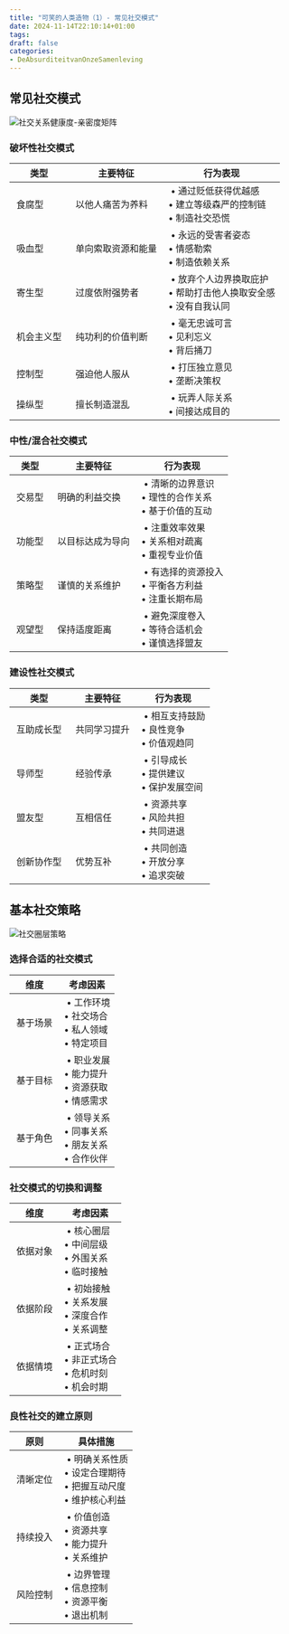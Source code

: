 ```yaml
---
title: "可笑的人类造物（1）- 常见社交模式"
date: 2024-11-14T22:10:14+01:00
tags: 
draft: false
categories:
- DeAbsurditeitvanOnzeSamenleving
---
```


## 常见社交模式
![社交关系健康度-亲密度矩阵](/post/generalsocialpattern/svgviewer-png-output.png)

### 破坏性社交模式
| 类型 | 主要特征 | 行为表现 |
|-----|---------|---------|
| 食腐型 | 以他人痛苦为养料 | • 通过贬低获得优越感<br>• 建立等级森严的控制链<br>• 制造社交恐慌 |
| 吸血型 | 单向索取资源和能量 | • 永远的受害者姿态<br>• 情感勒索<br>• 制造依赖关系 |
| 寄生型 | 过度依附强势者 | • 放弃个人边界换取庇护<br>• 帮助打击他人换取安全感<br>• 没有自我认同 |
| 机会主义型 | 纯功利的价值判断 | • 毫无忠诚可言<br>• 见利忘义<br>• 背后捅刀 |
| 控制型 | 强迫他人服从 | • 打压独立意见<br>• 垄断决策权 |
| 操纵型 | 擅长制造混乱 | • 玩弄人际关系<br>• 间接达成目的 |

### 中性/混合社交模式
|  类型   |  主要特征      | 行为表现                                  |
| ----- | ---------- | ------------------------------------- |
|  交易型  |  明确的利益交换   |  • 清晰的边界意识<br>• 理性的合作关系<br>• 基于价值的互动  |
|  功能型  |  以目标达成为导向  |  • 注重效率效果<br>• 关系相对疏离<br>• 重视专业价值     |
|  策略型  |  谨慎的关系维护   |  • 有选择的资源投入<br>• 平衡各方利益<br>• 注重长期布局   |
|  观望型  |  保持适度距离    |  • 避免深度卷入<br>• 等待合适机会<br>• 谨慎选择盟友     |

### 建设性社交模式
|  类型     |  主要特征    |  行为表现                           |
| ------- | -------- | ------------------------------- |
|  互助成长型  |  共同学习提升  |  • 相互支持鼓励<br>• 良性竞争<br>• 价值观趋同  |
|  导师型    |  经验传承    |  • 引导成长<br>• 提供建议<br>• 保护发展空间   |
|  盟友型    |  互相信任    |  • 资源共享<br>• 风险共担<br>• 共同进退     |
|  创新协作型  |  优势互补    |  • 共同创造<br>• 开放分享<br>• 追求突破     |

## 基本社交策略
![社交圈层策略](/post/generalsocialpattern/circle.png?width=50%)

### 选择合适的社交模式
|  维度    |  考虑因素                                  |
| ------ | -------------------------------------- |
|  基于场景  |  • 工作环境<br>• 社交场合<br>• 私人领域<br>• 特定项目  |
|  基于目标  |  • 职业发展<br>• 能力提升<br>• 资源获取<br>• 情感需求  |
|  基于角色  |  • 领导关系<br>• 同事关系<br>• 朋友关系<br>• 合作伙伴  |

### 社交模式的切换和调整
|  维度    |  考虑因素                                   |
| ------ | --------------------------------------- |
|  依据对象  |  • 核心圈层<br>• 中间层级<br>• 外围关系<br>• 临时接触   |
|  依据阶段  |  • 初始接触<br>• 关系发展<br>• 深度合作<br>• 关系调整   |
|  依据情境  |  • 正式场合<br>• 非正式场合<br>• 危机时刻<br>• 机会时期  |

### 良性社交的建立原则
|  原则    |  具体措施                                          |
| ------ | ---------------------------------------------- |
|  清晰定位  |  • 明确关系性质<br>• 设定合理期待<br>• 把握互动尺度<br>• 维护核心利益  |
|  持续投入  |  • 价值创造<br>• 资源共享<br>• 能力提升<br>• 关系维护          |
|  风险控制  |  • 边界管理<br>• 信息控制<br>• 资源平衡<br>• 退出机制          |